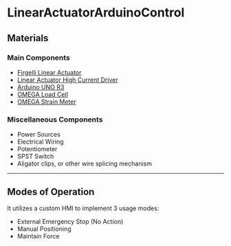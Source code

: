 # LinearActuatorArduinoControl

## Materials
### Main Components
- [Firgelli Linear Actuator](https://www.firgelliauto.com/products/linear-actuators?variant=843926567)
- [Linear Actuator High Current Driver](https://www.firgelliauto.com/products/high-current-dc-motor-drice-43a)
- [Arduino UNO R3](https://www.firgelliauto.com/products/arduino-uno-r3-microcontroller)
- [OMEGA Load Cell](https://www.dwyeromega.com/en-us/1-5-in-od-through-hole-compression-load-cells/p/LC8150)
- [OMEGA Strain Meter](https://www.dwyeromega.com/en-us/strain-meter-6-digit-display-with-3-relay-outputs/p/DPS20-Series?srsltid=AfmBOorU0sL5Dnp0OtEN925Pg16xj5YpMygIKmax6tw7DnrusbJYX7FH)

### Miscellaneous Components
- Power Sources
- Electrical Wiring
- Potentiometer
- SPST Switch
- Aligator clips, or other wire splicing mechanism


----------------------------------------------------

## Modes of Operation
It utilizes a custom HMI to implement 3 usage modes: 
- External Emergency Stop (No Action) 
- Manual Positioning
- Maintain Force 
